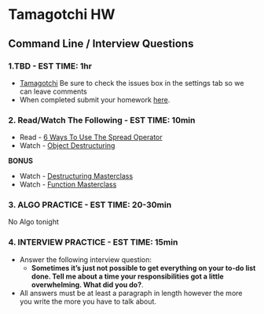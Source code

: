 # Tamagotchi HW

## Command Line / Interview Questions

### 1.TBD - EST TIME: 1hr

- [Tamagotchi](./tamagotchi)
Be sure to check the issues box in the settings tab so we can leave comments
- When completed submit your homework [here](https://docs.google.com/forms/d/e/1FAIpQLSeroos9mbUxkYhzETYq4dylzqb_il07tKHBby2YPLkqb0Wr9Q/viewform). 


### 2. Read/Watch The Following - EST TIME: 10min 

- Read - [6 Ways To Use The Spread Operator](https://davidwalsh.name/spread-operator)
- Watch - [Object Destructuring](https://www.youtube.com/watch?v=PB_d3uBkQPs&t=582s)

**BONUS**
- Watch - [Destructuring Masterclass](https://www.youtube.com/watch?v=T03vCdNz6h4&t=2s) 
- Watch - [Function Masterclass](https://www.youtube.com/watch?v=WKvjgVA55Dw)


### 3. ALGO PRACTICE - EST TIME: 20-30min
No Algo tonight


### 4.  INTERVIEW PRACTICE - EST TIME: 15min

- Answer the following interview question: 
   - **Sometimes it’s just not possible to get everything on your to-do list done. Tell me about a time your responsibilities got a little overwhelming. What did you do?**.
- All answers must be at least a paragraph in length however the more you write the more you have to talk about.

